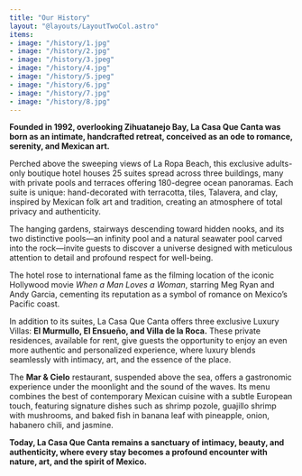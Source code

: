 ```yaml
---
title: "Our History"
layout: "@layouts/LayoutTwoCol.astro"
items:
- image: "/history/1.jpg"
- image: "/history/2.jpg"
- image: "/history/3.jpeg"
- image: "/history/4.jpg"
- image: "/history/5.jpeg"
- image: "/history/6.jpg"
- image: "/history/7.jpg"
- image: "/history/8.jpg"
---
```


**Founded in 1992, overlooking Zihuatanejo Bay, La Casa Que Canta was born as an intimate, handcrafted retreat, conceived as an ode to romance, serenity, and Mexican art.**

Perched above the sweeping views of La Ropa Beach, this exclusive adults-only boutique hotel houses 25 suites spread across three buildings, many with private pools and terraces offering 180-degree ocean panoramas. Each suite is unique: hand-decorated with terracotta, tiles, Talavera, and clay, inspired by Mexican folk art and tradition, creating an atmosphere of total privacy and authenticity.

The hanging gardens, stairways descending toward hidden nooks, and its two distinctive pools—an infinity pool and a natural seawater pool carved into the rock—invite guests to discover a universe designed with meticulous attention to detail and profound respect for well-being.

The hotel rose to international fame as the filming location of the iconic Hollywood movie *When a Man Loves a Woman*, starring Meg Ryan and Andy Garcia, cementing its reputation as a symbol of romance on Mexico’s Pacific coast.

In addition to its suites, La Casa Que Canta offers three exclusive Luxury Villas: **El Murmullo, El Ensueño, and Villa de la Roca.** These private residences, available for rent, give guests the opportunity to enjoy an even more authentic and personalized experience, where luxury blends seamlessly with intimacy, art, and the essence of the place.

The **Mar & Cielo** restaurant, suspended above the sea, offers a gastronomic experience under the moonlight and the sound of the waves. Its menu combines the best of contemporary Mexican cuisine with a subtle European touch, featuring signature dishes such as shrimp pozole, guajillo shrimp with mushrooms, and baked fish in banana leaf with pineapple, onion, habanero chili, and jasmine.

**Today, La Casa Que Canta remains a sanctuary of intimacy, beauty, and authenticity, where every stay becomes a profound encounter with nature, art, and the spirit of Mexico.**
```
